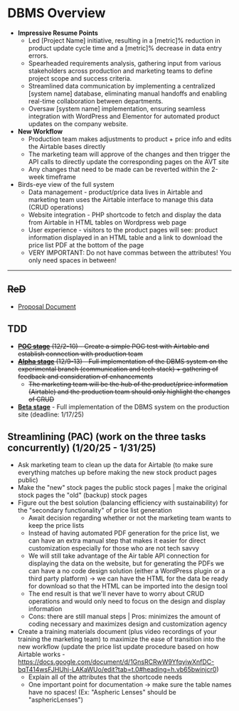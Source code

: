 # DBMS Overview
- **Impressive Resume Points**
  - Led \[Project Name] initiative, resulting in a \[metric]% reduction in product update cycle time and a \[metric]% decrease in data entry errors.
  - Spearheaded requirements analysis, gathering input from various stakeholders across production and marketing teams to define project scope and success criteria.
  - Streamlined data communication by implementing a centralized \[system name] database, eliminating manual handoffs and enabling real-time collaboration between departments.
  - Oversaw \[system name] implementation, ensuring seamless integration with WordPress and Elementor for automated product updates on the company website.
- **New Workflow**
  - Production team makes adjustments to product + price info and edits the Airtable bases directly
  - The marketing team will approve of the changes and then trigger the API calls to directly update the corresponding pages on the AVT site
  - Any changes that need to be made can be reverted within the 2-week timeframe
- Birds-eye view of the full system
  - Data management - product/price data lives in Airtable and marketing team uses the Airtable interface to manage this data (CRUD operations)
  - Website integration - PHP shortcode to fetch and display the data from Airtable in HTML tables on Wordpress web page
  - User experience - visitors to the product pages will see: product information displayed in an HTML table and a link to download the price list PDF at the bottom of the page
  - VERY IMPORTANT: Do not have commas between the attributes! You only need spaces in between! 
 
---



## ~~ReD~~
- [Proposal Document](https://docs.google.com/presentation/d/1YWCBuZBBXLy2H1MHFpzuVV7Zx-hF5jjJ/edit#slide=id.p2)


## TDD 
- ~~[**POC stage**](https://github.com/jerrytigerxu/AVT-VC-DBMS/tree/main/DBMS/POC) (12/2-10) - Create a simple POC test with Airtable and establish connection with production team~~
- ~~[**Alpha stage**](https://github.com/jerrytigerxu/AVT-VC-DBMS/tree/main/DBMS/Alpha) (12/9-13) - Full implementation of the DBMS system on the experimental branch (communication and tech stack) + gathering of feedback and consideration of enhancements~~
  - ~~The marketing team will be the hub of the product/price information (Airtable) and the production team should only highlight the changes of CRUD~~
- [**Beta stage**](https://github.com/jerrytigerxu/AVT-VC-DBMS/tree/main/DBMS/Beta) - Full implementation of the DBMS system on the production site (deadline: 1/17/25)


## Streamlining (PAC) (work on the three tasks concurrently) (1/20/25 - 1/31/25)
- Ask marketing team to clean up the data for Airtable (to make sure everything matches up before making the new stock product pages public)
- Make the "new" stock pages the public stock pages | make the original stock pages the "old" (backup) stock pages
- Figure out the best solution (balancing efficiency with sustainability) for the "secondary functionality" of price list generation
  - Await decision regarding whether or not the marketing team wants to keep the price lists
  - Instead of having automated PDF generation for the price list, we can have an extra manual step that makes it easier for direct customization especially for those who are not tech savvy 
  - We will still take advantage of the Air table API connection for displaying the data on the website, but for generating the PDFs we can have a no code design solution (either a WordPress plugin or a third party platform) -> we can have the HTML for the data be ready for download so that the HTML can be imported into the design tool 
  - The end result is that we'll never have to worry about CRUD operations and would only need to focus on the design and display information
  - Cons: there are still manual steps | Pros: minimizes the amount of coding necessary and maximizes design and customization agency
- Create a training materials document (plus video recordings of your training the marketing team) to maximize the ease of transition into the new workflow (update the price list update procedure based on how Airtable works - https://docs.google.com/document/d/1GnsRCRwW9YfqyiwXnfDC-bqT414wsFJHUhj-LAKaWUo/edit?tab=t.0#heading=h.vb65bwinjcr0)
  - Explain all of the attributes that the shortcode needs
  - One important point for documentation -> make sure the table names have no spaces! (Ex: "Aspheric Lenses" should be "asphericLenses")

